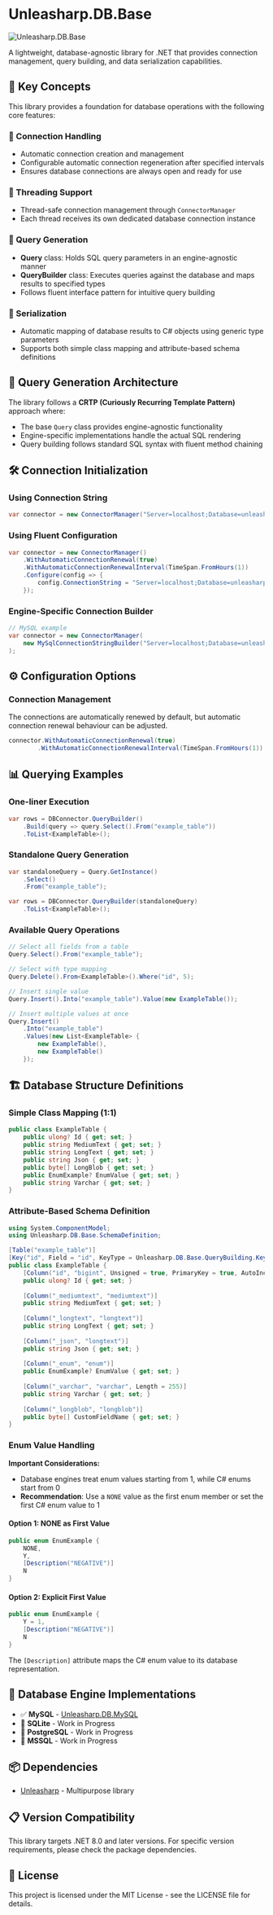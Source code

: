 ﻿# Unleasharp.DB.Base

![Unleasharp.DB.Base](https://socialify.git.ci/TraberSoftware/Unleasharp.DB.Base/image?description=1&font=Inter&logo=https%3A%2F%2Fraw.githubusercontent.com%2FTraberSoftware%2FUnleasharp%2Frefs%2Fheads%2Fmain%2Fassets%2Flogo-small.png&name=1&owner=1&pattern=Circuit+Board&theme=Light)

A lightweight, database-agnostic library for .NET that provides connection management, query building, and data serialization capabilities.

## 🎯 Key Concepts

This library provides a foundation for database operations with the following core features:

### 🔌 Connection Handling
- Automatic connection creation and management
- Configurable automatic connection regeneration after specified intervals
- Ensures database connections are always open and ready for use

### 🧵 Threading Support
- Thread-safe connection management through `ConnectorManager`
- Each thread receives its own dedicated database connection instance

### 📝 Query Generation
- **Query** class: Holds SQL query parameters in an engine-agnostic manner
- **QueryBuilder** class: Executes queries against the database and maps results to specified types
- Follows fluent interface pattern for intuitive query building

### 🔄 Serialization
- Automatic mapping of database results to C# objects using generic type parameters
- Supports both simple class mapping and attribute-based schema definitions

## 🔧 Query Generation Architecture

The library follows a **CRTP (Curiously Recurring Template Pattern)** approach where:
- The base `Query` class provides engine-agnostic functionality
- Engine-specific implementations handle the actual SQL rendering
- Query building follows standard SQL syntax with fluent method chaining

## 🛠️ Connection Initialization

### Using Connection String
```csharp
var connector = new ConnectorManager("Server=localhost;Database=unleasharp;Uid=unleasharp;Pwd=unleasharp;");
```

### Using Fluent Configuration
```csharp
var connector = new ConnectorManager()
    .WithAutomaticConnectionRenewal(true)
    .WithAutomaticConnectionRenewalInterval(TimeSpan.FromHours(1))
    .Configure(config => {
        config.ConnectionString = "Server=localhost;Database=unleasharp;Uid=unleasharp;Pwd=unleasharp;";
    });
```

### Engine-Specific Connection Builder
```csharp
// MySQL example
var connector = new ConnectorManager(
    new MySqlConnectionStringBuilder("Server=localhost;Database=unleasharp;Uid=unleasharp;Pwd=unleasharp;")
);
```

## ⚙️ Configuration Options

### Connection Management
The connections are automatically renewed by default, but automatic connection renewal behaviour can be adjusted.

```csharp
connector.WithAutomaticConnectionRenewal(true)
        .WithAutomaticConnectionRenewalInterval(TimeSpan.FromHours(1))
```

## 📊 Querying Examples

### One-liner Execution
```csharp
var rows = DBConnector.QueryBuilder()
    .Build(query => query.Select().From("example_table"))
    .ToList<ExampleTable>();
```

### Standalone Query Generation
```csharp
var standaloneQuery = Query.GetInstance()
    .Select()
    .From("example_table");

var rows = DBConnector.QueryBuilder(standaloneQuery)
    .ToList<ExampleTable>();
```

### Available Query Operations
```csharp
// Select all fields from a table
Query.Select().From("example_table");

// Select with type mapping
Query.Delete().From<ExampleTable>().Where("id", 5);

// Insert single value
Query.Insert().Into("example_table").Value(new ExampleTable());

// Insert multiple values at once
Query.Insert()
    .Into("example_table")
    .Values(new List<ExampleTable> {
        new ExampleTable(),
        new ExampleTable()
    });
```

## 🏗️ Database Structure Definitions

### Simple Class Mapping (1:1)
```csharp
public class ExampleTable {
    public ulong? Id { get; set; }
    public string MediumText { get; set; }
    public string LongText { get; set; }
    public string Json { get; set; }
    public byte[] LongBlob { get; set; }
    public EnumExample? EnumValue { get; set; }
    public string Varchar { get; set; }
}
```

### Attribute-Based Schema Definition
```csharp
using System.ComponentModel;
using Unleasharp.DB.Base.SchemaDefinition;

[Table("example_table")]
[Key("id", Field = "id", KeyType = Unleasharp.DB.Base.QueryBuilding.KeyType.PRIMARY)]
public class ExampleTable {
    [Column("id", "bigint", Unsigned = true, PrimaryKey = true, AutoIncrement = true, NotNull = true, Length = 20)]
    public ulong? Id { get; set; }
    
    [Column("_mediumtext", "mediumtext")]
    public string MediumText { get; set; }
    
    [Column("_longtext", "longtext")]
    public string LongText { get; set; }
    
    [Column("_json", "longtext")]
    public string Json { get; set; }
    
    [Column("_enum", "enum")]
    public EnumExample? EnumValue { get; set; }
    
    [Column("_varchar", "varchar", Length = 255)]
    public string Varchar { get; set; }
    
    [Column("_longblob", "longblob")]
    public byte[] CustomFieldName { get; set; }
}
```

### Enum Value Handling

**Important Considerations:**
- Database engines treat enum values starting from 1, while C# enums start from 0
- **Recommendation**: Use a `NONE` value as the first enum member or set the first C# enum value to 1

#### Option 1: NONE as First Value
```csharp
public enum EnumExample {
    NONE,
    Y,
    [Description("NEGATIVE")]
    N
}
```

#### Option 2: Explicit First Value
```csharp
public enum EnumExample {
    Y = 1,
    [Description("NEGATIVE")]
    N
}
```

The `[Description]` attribute maps the C# enum value to its database representation.

## 🚀 Database Engine Implementations

- ✅ **MySQL** - [Unleasharp.DB.MySQL](https://github.com/TraberSoftware/Unleasharp.DB.MySQL)
- 🚧 **SQLite** - Work in Progress
- 🚧 **PostgreSQL** - Work in Progress
- 🚧 **MSSQL** - Work in Progress

## 📦 Dependencies

- [Unleasharp](https://github.com/TraberSoftware/Unleasharp) - Multipurpose library

## 📋 Version Compatibility

This library targets .NET 8.0 and later versions. For specific version requirements, please check the package dependencies.

## 📄 License

This project is licensed under the MIT License - see the LICENSE file for details.
